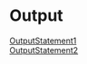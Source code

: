 # Output
[OutputStatement1](https://github.com/akhifasheik/AdvancedJava/blob/main/String2a-StringOperations/stringdemo1.png)<br>
[OutputStatement2](https://github.com/akhifasheik/AdvancedJava/blob/main/String2a-StringOperations/stringdemo2.png)<br>

